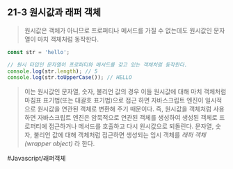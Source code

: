 
## 21-3 원시값과 래퍼 객체
> 원시값은 객체가 아니므로 프로퍼티나 메서드를 가질 수 없는데도 원시값인 문자열이 마치 객체처럼 동작한다.

```javascript
const str = 'hello';

// 원시 타입인 문자열이 프로퍼티와 메서드를 갖고 있는 객체처럼 동작한다.
console.log(str.length); // 5
console.log(str.toUpperCase()); // HELLO
```

> 이는 원시값인 문자열, 숫자, 불리언 값의 경우 이들 원시값에 대해 마치 객체처럼 마침표 표기법(또는 대괄호 표기법)으로 접근 하면 자바스크립트 엔진이 일시적으로 원시값을 연관된 객체로 변환해 주기 때문이다.
> 즉, 원시값을 객체처럼 사용하면 자바스크립트 엔진은 암묵적으로 연관된 객체를 생성하여 생성된 객체로 프로퍼티에 접근하거나 메서드를 호출하고 다시 원시값으로 되돌린다.
> 문자열, 숫자, 불리언 값에 대해 객체처럼 접근하면 생성되는 임시 객체를 *래퍼 객체(wrapper object)* 라 한다.


#Javascript/래퍼객체

